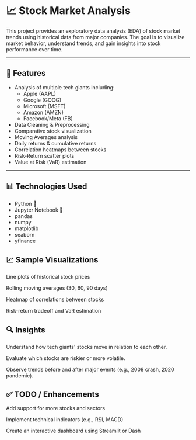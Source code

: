 # 📈 Stock Market Analysis

This project provides an exploratory data analysis (EDA) of stock market trends using historical data from major companies. The goal is to visualize market behavior, understand trends, and gain insights into stock performance over time.

---

## 🧠 Features

- Analysis of multiple tech giants including:
  - Apple (AAPL)
  - Google (GOOG)
  - Microsoft (MSFT)
  - Amazon (AMZN)
  - Facebook/Meta (FB)
- Data Cleaning & Preprocessing
- Comparative stock visualization
- Moving Averages analysis
- Daily returns & cumulative returns
- Correlation heatmaps between stocks
- Risk-Return scatter plots
- Value at Risk (VaR) estimation

---

## 📊 Technologies Used

- Python 🐍
- Jupyter Notebook 📓
- pandas
- numpy
- matplotlib
- seaborn
- yfinance

## 📈 Sample Visualizations
Line plots of historical stock prices

Rolling moving averages (30, 60, 90 days)

Heatmap of correlations between stocks

Risk-return tradeoff and VaR estimation

## 🔍 Insights
Understand how tech giants' stocks move in relation to each other.

Evaluate which stocks are riskier or more volatile.

Observe trends before and after major events (e.g., 2008 crash, 2020 pandemic).

## ✅ TODO / Enhancements
Add support for more stocks and sectors

Implement technical indicators (e.g., RSI, MACD)

Create an interactive dashboard using Streamlit or Dash


